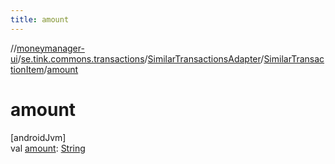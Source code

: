 ```yaml
---
title: amount
---
```

//[moneymanager-ui](../../../../index.html)/[se.tink.commons.transactions](../../index.html)/[SimilarTransactionsAdapter](../index.html)/[SimilarTransactionItem](index.html)/[amount](amount.html)



# amount



[androidJvm]\
val [amount](amount.html): [String](https://kotlinlang.org/api/latest/jvm/stdlib/kotlin/-string/index.html)




